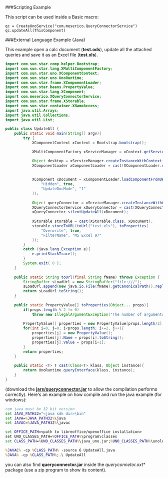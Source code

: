 ###Scripting Example

This script can be used inside a Basic macro:

```vbnet
qc = CreateUnoService("com.meserico.QueryConnectorService")
qc.updateAll(ThisComponent)
```

###External Language Example (Java)

This example open a calc document (**test.ods**), update all the attached queries and save it as an Excel file (**test.xls**).

```java
import com.sun.star.comp.helper.Bootstrap;
import com.sun.star.lang.XMultiComponentFactory;
import com.sun.star.uno.XComponentContext;
import com.sun.star.uno.UnoRuntime;
import com.sun.star.frame.XComponentLoader;
import com.sun.star.beans.PropertyValue;
import com.sun.star.lang.XComponent;
import com.meserico.XQueryConnectorService;
import com.sun.star.frame.XStorable;
import com.sun.star.container.XNameAccess;
import java.util.Arrays;
import java.util.Collections;
import java.util.List;

public class UpdateAll {
	public static void main(String[] argv){
		try {
            XComponentContext xContext = Bootstrap.bootstrap();

            XMultiComponentFactory xServiceManager = xContext.getServiceManager();

			Object desktop = xServiceManager.createInstanceWithContext("com.sun.star.frame.Desktop", xContext);
            XComponentLoader xComponentLoader = cast(XComponentLoader.class, desktop );
			
			
            XComponent xDocument = xComponentLoader.loadComponentFromURL(toUrl("test.ods"), "_blank", 0, toProperties(
				"Hidden", true,
				"UpdateDocMode", "1"
			));
			
			Object queryConnector = xServiceManager.createInstanceWithContext("com.meserico.QueryConnectorService", xContext );
			XQueryConnectorService xQueryConnector = cast(XQueryConnectorService.class, queryConnector);
			xQueryConnector.silentUpdateAll(xDocument);
			
			XStorable storable = cast(XStorable.class, xDocument);
			storable.storeToURL(toUrl("test.xls"), toProperties(
				"Overwrite", true,
				"FilterName", "MS Excel 97"
			));
        }
        catch (java.lang.Exception e){
            e.printStackTrace();
        }
        System.exit( 0 );
	}
	
	public static String toUrl(final String fName) throws Exception {
		StringBuffer sLoadUrl = new StringBuffer("file:///");
		sLoadUrl.append(new java.io.File(fName).getCanonicalPath().replace('\\', '/').replace("#", "%23"));
		return sLoadUrl.toString();
	}
	
	public static PropertyValue[] toProperties(Object... props){
		if(props.length % 2 != 0)
			throw new IllegalArgumentException("The number of arguments must be even.");
		
		PropertyValue[] properties = new PropertyValue[props.length/2];
		for(int i=0, j=0; i<props.length; i+=2, j++){
			properties[j] = new PropertyValue();
			properties[j].Name = props[i].toString();
			properties[j].Value = props[i+1];
		}
		return properties;
	}
	
	public static <T> T cast(Class<T> klass, Object instance){
		return UnoRuntime.queryInterface(klass, instance);
	} 
}
```
(download the [**jars/queryconnector.jar**](https://github.com/balthier82/queryconnector/raw/master/jars/queryconnector.jar) to allow the compilation performs correctly).
Here's an example on how compile and run the java example (for windows):

```bat
rem java must be 32 bit version
set JAVA_PATH32="<java sdk dir>\bin"
set JAVA=%JAVA_PATH32%\java
set JAVAC=%JAVA_PATH32%\javac

set OFFICE_PATH=<path to libreoffice/openoffice installation>
set UNO_CLASSES_PATH=%OFFICE_PATH%\program\classes
set CLASS_PATH=%UNO_CLASSES_PATH%\java_uno.jar;%UNO_CLASSES_PATH%\unoloader.jar;%UNO_CLASSES_PATH%\unoil.jar;%UNO_CLASSES_PATH%\juh.jar;<path to the queryconnector.jar>

%JAVAC% -cp %CLASS_PATH% -source 6 UpdateAll.java
%JAVA% -cp %CLASS_PATH%;.\ UpdateAll
```
you can also find **queryconnector.jar** inside the **queryconnetor*.oxt** package (use a zip program to show its content).
